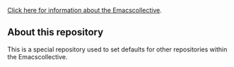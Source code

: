 [Click here for information about the Emacscollective](https://github.com/emacscollective).

## About this repository

This is a special repository used to set defaults for other repositories
within the Emacscollective.

